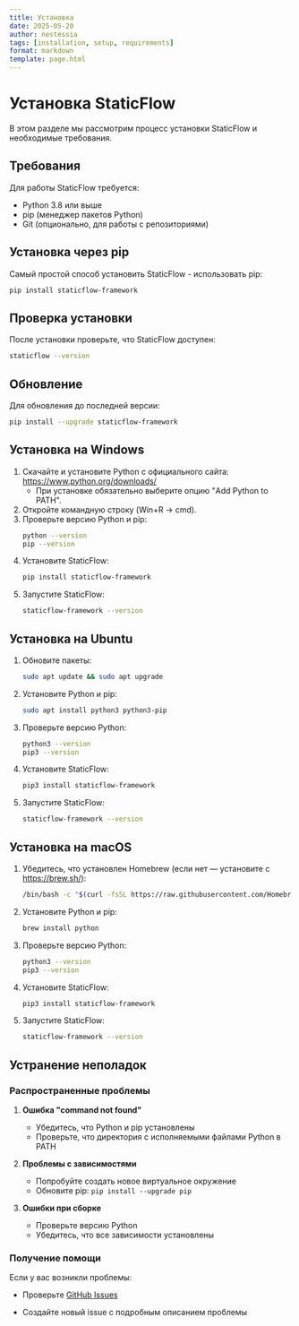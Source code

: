 ```yaml
---
title: Установка
date: 2025-05-20
author: nestessia
tags: [installation, setup, requirements]
format: markdown
template: page.html
---
```


# Установка StaticFlow

В этом разделе мы рассмотрим процесс установки StaticFlow и необходимые требования.

## Требования

Для работы StaticFlow требуется:

- Python 3.8 или выше
- pip (менеджер пакетов Python)
- Git (опционально, для работы с репозиториями)

## Установка через pip

Самый простой способ установить StaticFlow - использовать pip:

```bash
pip install staticflow-framework
```

## Проверка установки

После установки проверьте, что StaticFlow доступен:

```bash
staticflow --version
```

## Обновление

Для обновления до последней версии:

```bash
pip install --upgrade staticflow-framework
```

## Установка на Windows

1. Скачайте и установите Python с официального сайта: https://www.python.org/downloads/
   - При установке обязательно выберите опцию "Add Python to PATH".
2. Откройте командную строку (Win+R → cmd).
3. Проверьте версию Python и pip:
   ```bash
   python --version
   pip --version
   ```
4. Установите StaticFlow:
   ```bash
   pip install staticflow-framework
   ```
5. Запустите StaticFlow:
   ```bash
   staticflow-framework --version
   ```

## Установка на Ubuntu

1. Обновите пакеты:
   ```bash
   sudo apt update && sudo apt upgrade
   ```
2. Установите Python и pip:
   ```bash
   sudo apt install python3 python3-pip
   ```
3. Проверьте версию Python:
   ```bash
   python3 --version
   pip3 --version
   ```
4. Установите StaticFlow:
   ```bash
   pip3 install staticflow-framework
   ```
5. Запустите StaticFlow:
   ```bash
   staticflow-framework --version
   ```

## Установка на macOS

1. Убедитесь, что установлен Homebrew (если нет — установите с https://brew.sh/):
   ```bash
   /bin/bash -c "$(curl -fsSL https://raw.githubusercontent.com/Homebrew/install/HEAD/install.sh)"
   ```
2. Установите Python и pip:
   ```bash
   brew install python
   ```
3. Проверьте версию Python:
   ```bash
   python3 --version
   pip3 --version
   ```
4. Установите StaticFlow:
   ```bash
   pip3 install staticflow-framework
   ```
5. Запустите StaticFlow:
   ```bash
   staticflow-framework --version
   ```

## Устранение неполадок

### Распространенные проблемы

1. **Ошибка "command not found"**
   - Убедитесь, что Python и pip установлены
   - Проверьте, что директория с исполняемыми файлами Python в PATH

2. **Проблемы с зависимостями**
   - Попробуйте создать новое виртуальное окружение
   - Обновите pip: `pip install --upgrade pip`

3. **Ошибки при сборке**
   - Проверьте версию Python
   - Убедитесь, что все зависимости установлены

### Получение помощи

Если у вас возникли проблемы:

- Проверьте [GitHub Issues](https://github.com/nestessia/StaticFlow-diploma/issues)

- Создайте новый issue с подробным описанием проблемы

